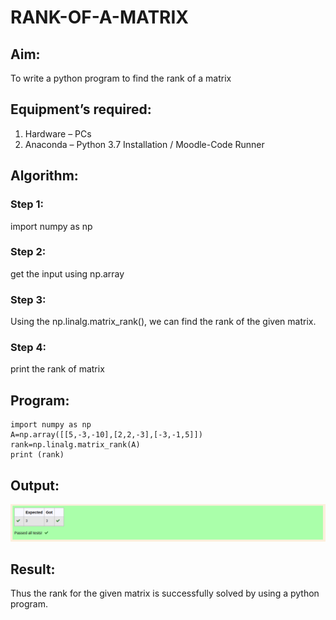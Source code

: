 # RANK-OF-A-MATRIX
## Aim:
To write a python program to find the rank of a matrix
## Equipment’s required:
1. 	Hardware – PCs
2. 	Anaconda – Python 3.7 Installation / Moodle-Code Runner
## Algorithm:
### Step 1: 
import numpy as np
### Step 2: 
get the input using np.array
### Step 3: 
Using the np.linalg.matrix_rank(), we can find the rank of the given matrix.
### Step 4: 
print the rank of matrix
## Program:
```
import numpy as np
A=np.array([[5,-3,-10],[2,2,-3],[-3,-1,5]])
rank=np.linalg.matrix_rank(A)
print (rank)
```
## Output:
!["output"](/rankofmatrix%20output.png)
## Result:
Thus the rank for the given matrix is successfully solved by  using a python program.

